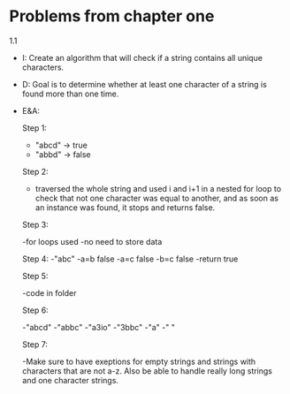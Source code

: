 # Problems from chapter one

1.1
* I: Create an algorithm that will check if a string contains all unique characters.
* D: Goal is to determine whether at least one character of a string is found more than one time.
* E&A:

  Step 1:
  
    * "abcd" -> true
    * "abbd" -> false
      
  Step 2:
 
     * traversed the whole string and used i and i+1 in a nested for loop to check that not one character was equal to another, and as soon as an instance was found, it stops and returns false.
     
  Step 3: 
      
     -for loops used 
     -no need to store data
     
     Step 4:
      -"abc"
      -a=b false
      -a=c false
      -b=c false
      -return true
     
     Step 5: 
     
     -code in folder
     
     Step 6:
     
     -"abcd"
     -"abbc"
     -"a3io"
     -"3bbc"
     -"a"
     -" "
     
     Step 7:
     
     -Make sure to have exeptions for empty strings and strings with characters that are not a-z. Also be able to handle really long strings and one character strings.
